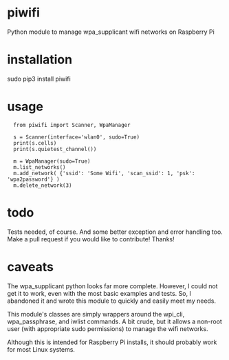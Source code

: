 # piwifi
Python module to manage wpa_supplicant wifi networks on Raspberry Pi

# installation
sudo pip3 install piwifi

# usage
```
  from piwifi import Scanner, WpaManager

  s = Scanner(interface='wlan0', sudo=True)
  print(s.cells)
  print(s.quietest_channel())

  m = WpaManager(sudo=True)
  m.list_networks()
  m.add_network( {'ssid': 'Some Wifi', 'scan_ssid': 1, 'psk': 'wpa2password'} )
  m.delete_network(3)
```

# todo
Tests needed, of course. And some better exception and error handling too. Make a pull request if you would like to contribute! Thanks!

# caveats
The wpa_supplicant python looks far more complete. However, I could not get it to work, even with the most basic examples and tests. So, I abandoned it and wrote this module to quickly and easily meet my needs.

This module's classes are simply wrappers around the wpi_cli, wpa_passphrase, and iwlist commands. A bit crude, but it allows a non-root user (with appropriate sudo permissions) to manage the wifi networks.

Although this is intended for Raspberry Pi installs, it should probably work for most Linux systems.
